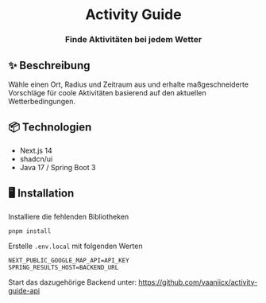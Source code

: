 <h1 align="center">Activity Guide</h1>
<h3 align="center">Finde Aktivitäten bei jedem Wetter</h3>

## ✨ Beschreibung

Wähle einen Ort, Radius und Zeitraum aus und erhalte maßgeschneiderte Vorschläge für coole Aktivitäten basierend auf den aktuellen Wetterbedingungen.

## 📦 Technologien

- Next.js 14
- shadcn/ui
- Java 17 / Spring Boot 3

## 🖥 Installation

Installiere die fehlenden Bibliotheken

```
pnpm install
```

Erstelle `.env.local` mit folgenden Werten

```
NEXT_PUBLIC_GOOGLE_MAP_API=API_KEY
SPRING_RESULTS_HOST=BACKEND_URL
```

Start das dazugehörige Backend unter: https://github.com/vaaniicx/activity-guide-api
